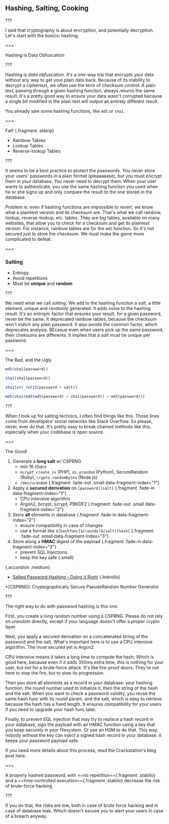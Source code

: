 <!--{section^1: data-breadcrumb="Hashing, Salting, Cooking"}-->

<!--{.interleaf data-background-image="/img/unsplash/789842.jpg"}-->
<!-- Photo by Hoan Vo on Unsplash -->

## Hashing, Salting, Cooking

???

I said that cryptography is about encryption, and potentially decryption. Let's start with the _basics_: hashing.

===
<!--{.x-large}-->

Hashing is
Data Obfuscation
<!--{p:.punchline}-->

???

Hashing is _data obfuscation_. It's a one-way trip that encrypts your data without any way to get your plain data back. Because of its inability to decrypt a ciphertext, we often use the term of _checksum control_. A plain text, passing through a given hashing function, always returns the same result. It's a pretty good way to ensure your data wasn't corrupted because a single bit modified in the plain text will output an entirely different result.

You already saw some hashing functions, like `md5` or `sha1`.

===

Fail! {.fragment .stamp}

- Rainbow Tables
- Lookup Tables
- Reverse-lookup Tables

???

It seems to be a best practice to protect the passwords. You never store your users' passwords in a plain format (pleaaaaase), but you must encrypt them in your database. You never need to decrypt them. When your user wants to authenticate, you use the same hashing function you used when he or she signs up and only compare the result to the one stored in the database.

Problem is: even if hashing functions are impossible to revert, we know what a plaintext version and its checksum are. That's what we call rainbow, lookup, reverse-lookup, etc. tables. They are big tables, available on many websites, that allow you to check for a checksum and get its plaintext version. For instance, rainbow tables are for the `md5` function. So it's not secured just to store the checksum. We must make the game more complicated to defeat.

===

### Salting

- Entropy
- Avoid repetitions
- Must be **unique** and **random**

???

We need what we call _salting_. We add to the hashing function a _salt_, a little element, unique and randomly generated. It adds noise to the hashing result. It's an entropic factor that ensures your result, for a given password, never be the same. It deprecated rainbow tables, because the checksum won't match any plain password. It also avoids the common factor, which deprecates analysis. BEcasue even when users pick up the same password, their cheksums are differents. It implies that a _salt_ must be unique per password.

===

The Bad, and the Ugly

```js
md5(sha1(password))
```
```js
sha1(sha1(password))
```
```js
sha1(str_rot13(password + salt))
```
```js
md5(sha1(md5(md5(password) + sha1(password)) + md5(password)))
```

???

When I look up for salting technics, I often find things like this. Those lines come from developers' social networks like Stack Overflow. So please, never, ever do that. It's pretty easy to break chained methods like this, especially when your codebase is open source.

===

The Good!

1. Generate a **long salt** w/ CSPRNG
   - min 16 chars
   - `mcrypt_create_iv` (PHP), `os.urandom` (Python), SecureRandom (Ruby), `crypto.randomBytes` (Node.js)
   - `/dev/urandom`
   {.fragment .fade-out .small data-fragment-index="1"}
2. Apply a **secured derivation** on `[password][salt]` {.fragment .fade-in data-fragment-index="1"}
   - CPU intensive algorithm
   - Argon2, bcrypt, scrypt, PBKDF2
   {.fragment .fade-out .small data-fragment-index="2"}
3. Store **all** elements in database {.fragment .fade-in data-fragment-index="2"}
   - ensure compatibility in case of changes
   - use a format like `$[hashfunc]$[rounds]$[salt][hash]`
   {.fragment .fade-out .small data-fragment-index="3"}
4. Store along a **HMAC** digest of the payload {.fragment .fade-in data-fragment-index="3"}
   - prevent SQL Injections
   - keep the key safe
   {.small}

{.accordion .medium}

- [Salted Password Hashing - Doing it Right][4.1]
{.linkrolls}


*[CSPRNG]: Cryptographically Secure PseudoRandom Number Generator

[4.1]: https://crackstation.net/hashing-security.htm

???

The right way to do with password hashing is this one.

First, you create a long random number using a CSPRNG. Please do not rely on _urandom_ directly, except if your language doesn't offer a proper crypto layer.

Next, you apply a secured derivation on a concatenated string of the password and the salt. What's important here is to use a CPU intensive algorithm. The most secured yet is Argon2.

CPU intensive means it takes a long time to compute the hash; Which is good here, because even if it adds 350ms extra time, this is nothing for your user, but not for a brute-force attack. It's like fire-proof doors. They're not here to stop the fire, but to slow its progression.

Then you store all elements as a record in your database: your hashing function, the round number used to initialize it, then the string of the hash and the salt. When you want to check a password validity, you reuse the same hash func with its round param, and the salt, which is easy to retrieve because the hash has a fixed length. It ensures compatibility for your users if you need to upgrade your hash func later.

Finally, to prevent SQL injection that may try to replace a hash record in your database, sign the payload with an HMAC function using a key that you keep securely in your filesystem. Or use an HSM to do that. This way, nobody without the key can inject a signed hash record in your database. It keeps your password payload safe.

If you need more details about this process, read the Crackstation's blog post here.

===
<!--{.x-small}-->

A properly hashed password, with ==no repetition=={.fragment .stabilo} and a ==time-controlled execution=={.fragment .stabilo} decrease the risk of brute-force hacking
<!--{p:.punchline}-->

???

If you do that, the risks are low, both in case of brute force hacking and in case of database leak. Which doesn't excuse you to alert your users in case of a breach anyway.
